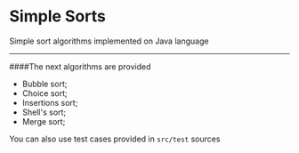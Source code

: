 # Simple Sorts
Simple sort algorithms implemented on Java language
***

####The next algorithms are provided

* Bubble sort;
* Choice sort;
* Insertions sort;
* Shell's sort;
* Merge sort;

You can also use test cases provided in `src/test` sources
